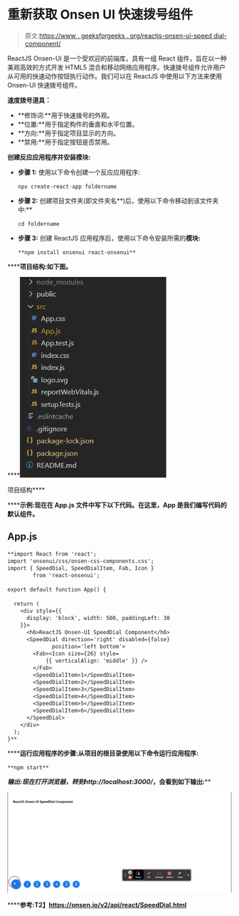 # 重新获取 Onsen UI 快速拨号组件

> 原文:[https://www . geeksforgeeks . org/reactjs-onsen-ui-speed dial-component/](https://www.geeksforgeeks.org/reactjs-onsen-ui-speeddial-component/)

ReactJS Onsen-UI 是一个受欢迎的前端库，具有一组 React 组件，旨在以一种美观高效的方式开发 HTML5 混合和移动网络应用程序。快速拨号组件允许用户从可用的快速动作按钮执行动作。我们可以在 ReactJS 中使用以下方法来使用 Onsen-UI 快速拨号组件。

**速度拨号道具：**

*   **修饰词:**用于快速拨号的外观。
*   **位置:**用于指定构件的垂直和水平位置。
*   **方向:**用于指定项目显示的方向。
*   **禁用:**用于指定按钮是否禁用。

**创建反应应用程序并安装模块:**

*   **步骤 1:** 使用以下命令创建一个反应应用程序:

    ```
    npx create-react-app foldername
    ```

*   **步骤 2:** 创建项目文件夹(即文件夹名**)后，使用以下命令移动到该文件夹中:**

    ```
    cd foldername
    ```

*   **步骤 3:** 创建 ReactJS 应用程序后，使用以下命令安装所需的****模块:****

    ```
    **npm install onsenui react-onsenui** 
    ```

******项目结构:**如下图。****

****![](img/f04ae0d8b722a9fff0bd9bd138b29c23.png)

项目结构**** 

******示例:**现在在 **App.js** 文件中写下以下代码。在这里，App 是我们编写代码的默认组件。****

## ****App.js****

```
**import React from 'react';
import 'onsenui/css/onsen-css-components.css';
import { SpeedDial, SpeedDialItem, Fab, Icon } 
        from 'react-onsenui';

export default function App() {

  return (
    <div style={{
      display: 'block', width: 500, paddingLeft: 30
    }}>
      <h6>ReactJS Onsen-UI SpeedDial Component</h6>
      <SpeedDial direction='right' disabled={false} 
              position='left bottom'>
        <Fab><Icon size={26} style=
            {{ verticalAlign: 'middle' }} />
        </Fab>
        <SpeedDialItem>1</SpeedDialItem>
        <SpeedDialItem>2</SpeedDialItem>
        <SpeedDialItem>3</SpeedDialItem>
        <SpeedDialItem>4</SpeedDialItem>
        <SpeedDialItem>5</SpeedDialItem>
        <SpeedDialItem>6</SpeedDialItem>
      </SpeedDial>
    </div>
  );
}**
```

******运行应用程序的步骤:**从项目的根目录使用以下命令运行应用程序:****

```
**npm start**
```

******输出:**现在打开浏览器，转到***http://localhost:3000/***，会看到如下输出:****

****![](img/258be9729e07535ea341faaefba11a4f.png)****

******参考:**T2】https://onsen.io/v2/api/react/SpeedDial.html****